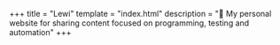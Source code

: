 +++
title = "Lewi"
template = "index.html"
description = "💫 My personal website for sharing content focused on programming, testing and automation"
+++
